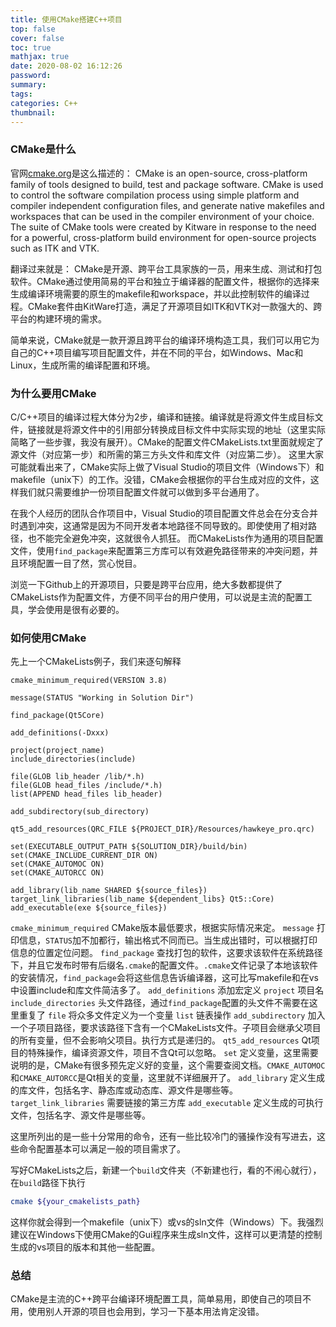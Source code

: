 ```yaml
---
title: 使用CMake搭建C++项目
top: false
cover: false
toc: true
mathjax: true
date: 2020-08-02 16:12:26
password:
summary:
tags:
categories: C++
thumbnail:
---
```


### CMake是什么
官网[cmake.org](https://cmake.org)是这么描述的：
CMake is an open-source, cross-platform family of tools designed to build, test and package software. CMake is used to control the software compilation process using simple platform and compiler independent configuration files, and generate native makefiles and workspaces that can be used in the compiler environment of your choice. The suite of CMake tools were created by Kitware in response to the need for a powerful, cross-platform build environment for open-source projects such as ITK and VTK.

<!--more-->

翻译过来就是：
CMake是开源、跨平台工具家族的一员，用来生成、测试和打包软件。CMake通过使用简易的平台和独立于编译器的配置文件，根据你的选择来生成编译环境需要的原生的makefile和workspace，并以此控制软件的编译过程。CMake套件由KitWare打造，满足了开源项目如ITK和VTK对一款强大的、跨平台的构建环境的需求。

简单来说，CMake就是一款开源且跨平台的编译环境构造工具，我们可以用它为自己的C++项目编写项目配置文件，并在不同的平台，如Windows、Mac和Linux，生成所需的编译配置和环境。

### 为什么要用CMake
C/C++项目的编译过程大体分为2步，编译和链接。编译就是将源文件生成目标文件，链接就是将源文件中的引用部分转换成目标文件中实际实现的地址（这里实际简略了一些步骤，我没有展开）。CMake的配置文件CMakeLists.txt里面就规定了源文件（对应第一步）和所需的第三方头文件和库文件（对应第二步）。
这里大家可能就看出来了，CMake实际上做了Visual Studio的项目文件（Windows下）和makefile（unix下）的工作。没错，CMake会根据你的平台生成对应的文件，这样我们就只需要维护一份项目配置文件就可以做到多平台通用了。

在我个人经历的团队合作项目中，Visual Studio的项目配置文件总会在分支合并时遇到冲突，这通常是因为不同开发者本地路径不同导致的。即使使用了相对路径，也不能完全避免冲突，这就很令人抓狂。
而CMakeLists作为通用的项目配置文件，使用`find_package`来配置第三方库可以有效避免路径带来的冲突问题，并且环境配置一目了然，赏心悦目。

浏览一下Github上的开源项目，只要是跨平台应用，绝大多数都提供了CMakeLists作为配置文件，方便不同平台的用户使用，可以说是主流的配置工具，学会使用是很有必要的。

### 如何使用CMake
先上一个CMakeLists例子，我们来逐句解释
```
cmake_minimum_required(VERSION 3.8)

message(STATUS "Working in Solution Dir")

find_package(Qt5Core)

add_definitions(-Dxxx)

project(project_name)
include_directories(include)

file(GLOB lib_header /lib/*.h)
file(GLOB head_files /include/*.h)
list(APPEND head_files lib_header)

add_subdirectory(sub_directory)

qt5_add_resources(QRC_FILE ${PROJECT_DIR}/Resources/hawkeye_pro.qrc)

set(EXECUTABLE_OUTPUT_PATH ${SOLUTION_DIR}/build/bin)
set(CMAKE_INCLUDE_CURRENT_DIR ON)
set(CMAKE_AUTOMOC ON)
set(CMAKE_AUTORCC ON)

add_library(lib_name SHARED ${source_files})
target_link_libraries(lib_name ${dependent_libs} Qt5::Core)
add_executable(exe ${source_files})
```

`cmake_minimum_required`
CMake版本最低要求，根据实际情况来定。
`message`
打印信息，`STATUS`加不加都行，输出格式不同而已。当生成出错时，可以根据打印信息的位置定位问题。
`find_package`
查找打包的软件，这要求该软件在系统路径下，并且它发布时带有后缀名`.cmake`的配置文件。`.cmake`文件记录了本地该软件的安装情况，`find_package`会将这些信息告诉编译器，这可比写makefile和在vs中设置include和库文件简洁多了。
`add_definitions`
添加宏定义
`project`
项目名
`include_directories`
头文件路径，通过`find_package`配置的头文件不需要在这里重复了
`file`
将众多文件定义为一个变量
`list`
链表操作
`add_subdirectory`
加入一个子项目路径，要求该路径下含有一个CMakeLists文件。子项目会继承父项目的所有变量，但不会影响父项目。执行方式是递归的。
`qt5_add_resources`
Qt项目的特殊操作，编译资源文件，项目不含Qt可以忽略。
`set`
定义变量，这里需要说明的是，CMake有很多预先定义好的变量，这个需要查阅文档。`CMAKE_AUTOMOC`和`CMAKE_AUTORCC`是Qt相关的变量，这里就不详细展开了。
`add_library`
定义生成的库文件，包括名字、静态库或动态库、源文件是哪些等。
`target_link_libraries`
需要链接的第三方库
`add_executable`
定义生成的可执行文件，包括名字、源文件是哪些等。

这里所列出的是一些十分常用的命令，还有一些比较冷门的骚操作没有写进去，这些命令配置基本可以满足一般的项目需求了。

写好CMakeLists之后，新建一个`build`文件夹（不新建也行，看的不闹心就行），在`build`路径下执行
```sh
cmake ${your_cmakelists_path}
```
这样你就会得到一个makefile（unix下）或vs的sln文件（Windows）下。我强烈建议在Windows下使用CMake的Gui程序来生成sln文件，这样可以更清楚的控制生成的vs项目的版本和其他一些配置。

### 总结
CMake是主流的C++跨平台编译环境配置工具，简单易用，即使自己的项目不用，使用别人开源的项目也会用到，学习一下基本用法肯定没错。
